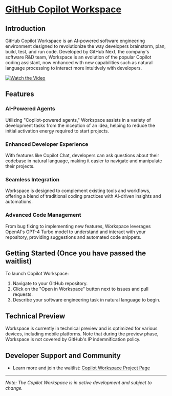 # [GitHub Copilot Workspace](https://githubnext.com/projects/copilot-workspace/)


## Introduction
GitHub Copilot Workspace is an AI-powered software engineering environment designed to revolutionize the way developers brainstorm, plan, build, test, and run code. Developed by GitHub Next, the company's software R&D team, Workspace is an evolution of the popular Copilot coding assistant, now enhanced with new capabilities such as natural language processing to interact more intuitively with developers.

[![Watch the Video](https://img.youtube.com/vi/pkotufZchjE/0.jpg)](https://www.youtube.com/watch?v=pkotufZchjE)

## Features

### AI-Powered Agents
Utilizing "Copilot-powered agents," Workspace assists in a variety of development tasks from the inception of an idea, helping to reduce the initial activation energy required to start projects.

### Enhanced Developer Experience
With features like Copilot Chat, developers can ask questions about their codebase in natural language, making it easier to navigate and manipulate their projects.

### Seamless Integration
Workspace is designed to complement existing tools and workflows, offering a blend of traditional coding practices with AI-driven insights and automations.

### Advanced Code Management
From bug fixing to implementing new features, Workspace leverages OpenAI's GPT-4 Turbo model to understand and interact with your repository, providing suggestions and automated code snippets.


## Getting Started (Once you have passed the waitlist)
To launch Copilot Workspace:

1. Navigate to your GitHub repository.
2. Click on the "Open in Workspace" button next to issues and pull requests.
3. Describe your software engineering task in natural language to begin.

## Technical Preview
Workspace is currently in technical preview and is optimized for various devices, including mobile platforms. Note that during the preview phase, Workspace is not covered by GitHub's IP indemnification policy.

## Developer Support and Community
- Learn more and join the waitlist: [Copilot Workspace Project Page](https://githubnext.com/projects/copilot-workspace/)

---

*Note: The Copilot Workspace is in active development and subject to change.*
